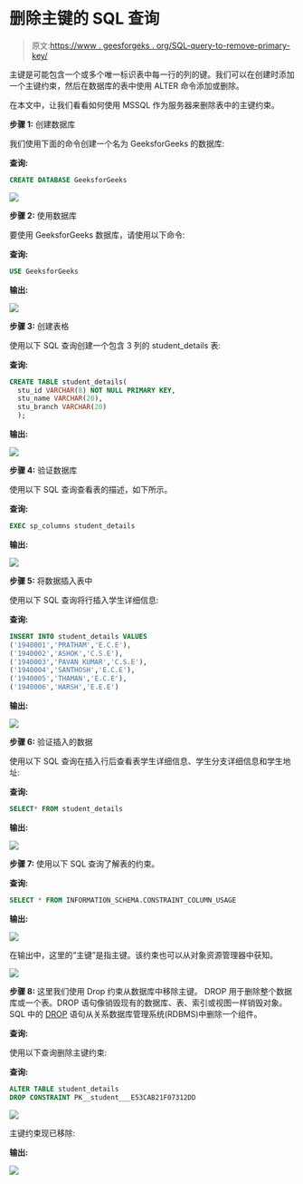 # 删除主键的 SQL 查询

> 原文:[https://www . geesforgeks . org/SQL-query-to-remove-primary-key/](https://www.geeksforgeeks.org/sql-query-to-remove-primary-key/)

主键是可能包含一个或多个唯一标识表中每一行的列的键。我们可以在创建时添加一个主键约束，然后在数据库的表中使用 ALTER 命令添加或删除。

在本文中，让我们看看如何使用 MSSQL 作为服务器来删除表中的主键约束。

**步骤 1:** 创建数据库

我们使用下面的命令创建一个名为 GeeksforGeeks 的数据库:

**查询:**

```sql
CREATE DATABASE GeeksforGeeks
```

![](img/2ed7e288f80ff60f98fa3db2af850596.png)

**步骤 2:** 使用数据库

要使用 GeeksforGeeks 数据库，请使用以下命令:

**查询:**

```sql
USE GeeksforGeeks
```

**输出:**

![](img/b1ec5910077e3fbb57da322685cb1541.png)

**步骤 3:** 创建表格

使用以下 SQL 查询创建一个包含 3 列的 student_details 表:

**查询:**

```sql
CREATE TABLE student_details(
  stu_id VARCHAR(8) NOT NULL PRIMARY KEY,
  stu_name VARCHAR(20),
  stu_branch VARCHAR(20)
  );
```

**输出:**

![](img/07d2fcb9f5d1339f515639a7bac08b8b.png)

**步骤 4:** 验证数据库

使用以下 SQL 查询查看表的描述，如下所示。

**查询:**

```sql
EXEC sp_columns student_details
```

**输出:**

![](img/7c26c674390cfd71047a35de0928bc9c.png)

**步骤 5:** 将数据插入表中

使用以下 SQL 查询将行插入学生详细信息:

**查询:**

```sql
INSERT INTO student_details VALUES
('1940001','PRATHAM','E.C.E'),
('1940002','ASHOK','C.S.E'),
('1940003','PAVAN KUMAR','C.S.E'),
('1940004','SANTHOSH','E.C.E'),
('1940005','THAMAN','E.C.E'),
('1940006','HARSH','E.E.E')
```

**输出:**

![](img/f19fdee2f0c5dafc6eca545ce76d2151.png)

**步骤 6:** 验证插入的数据

使用以下 SQL 查询在插入行后查看表学生详细信息、学生分支详细信息和学生地址:

**查询:**

```sql
SELECT* FROM student_details 
```

**输出:**

![](img/5a3494cdc6c1f7de867a2d9f7be55125.png)

**步骤 7:** 使用以下 SQL 查询了解表的约束。

**查询:**

```sql
SELECT * FROM INFORMATION_SCHEMA.CONSTRAINT_COLUMN_USAGE  
```

**输出:**

![](img/4cc0499661461dd7b79682ed522d1cde.png)

在输出中，这里的“主键”是指主键。该约束也可以从对象资源管理器中获知。

![](img/30067e6b88e016b300ea772f3330a91e.png)

**步骤 8:** 这里我们使用 Drop 约束从数据库中移除主键。 DROP 用于删除整个数据库或一个表。DROP 语句像销毁现有的数据库、表、索引或视图一样销毁对象。SQL 中的 [DROP](https://www.geeksforgeeks.org/sql-drop-truncate/) 语句从关系数据库管理系统(RDBMS)中删除一个组件。

**查询:**

使用以下查询删除主键约束:

**查询:**

```sql
ALTER TABLE student_details
DROP CONSTRAINT PK__student___E53CAB21F07312DD
```

![](img/67cdcb5dadd30a085e283a724ccc1e39.png)

主键约束现已移除:

**输出:**

![](img/80de802f7e7207909db32543d408a73a.png)